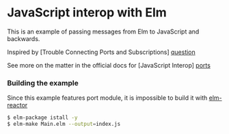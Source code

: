 # JavaScript interop with Elm

This is an example of passing messages from Elm to JavaScript and backwards.

Inspired by [Trouble Connecting Ports and Subscriptions] [question]

See more on the matter in the official docs for [JavaScript Interop] [ports]

### Building the example

Since this example features port module, it is impossible to build it with [elm-reactor](https://github.com/elm-lang/elm-reactor)

```sh
$ elm-package istall -y
$ elm-make Main.elm --output=index.js
```

[ports]: <http://guide.elm-lang.org/interop/javascript.html>
[question]: <http://stackoverflow.com/questions/37586991/trouble-connecting-ports-and-subscriptions/>